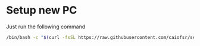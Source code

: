 # Setup new PC

Just run the following command

```bash
/bin/bash -c "$(curl -fsSL https://raw.githubusercontent.com/caiofsr/setup-new-pc/main/script.sh)"
```
